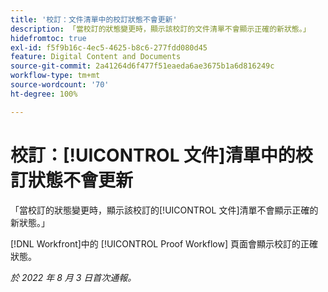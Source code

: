 ```yaml
---
title: '校訂：文件清單中的校訂狀態不會更新'
description: 「當校訂的狀態變更時，顯示該校訂的文件清單不會顯示正確的新狀態。」
hidefromtoc: true
exl-id: f5f9b16c-4ec5-4625-b8c6-277fdd080d45
feature: Digital Content and Documents
source-git-commit: 2a41264d6f477f51eaeda6ae3675b1a6d816249c
workflow-type: tm+mt
source-wordcount: '70'
ht-degree: 100%

---
```


# 校訂：[!UICONTROL 文件]清單中的校訂狀態不會更新

<!--Won't fix tab, article live by request-->

「當校訂的狀態變更時，顯示該校訂的[!UICONTROL 文件]清單不會顯示正確的新狀態。」

[!DNL Workfront]中的 [!UICONTROL Proof Workflow] 頁面會顯示校訂的正確狀態。

_於 2022 年 8 月 3 日首次通報。_
